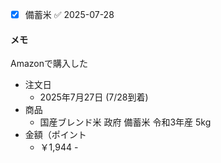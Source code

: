 - [x] 備蓄米 ✅ 2025-07-28

#### メモ

Amazonで購入した


- 注文日
	- 2025年7月27日 (7/28到着)
- 商品
	- 国産ブレンド米 政府 備蓄米 令和3年産 5kg
- 金額（ポイント
	- ￥1,944 -
